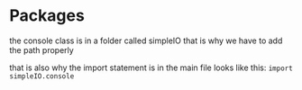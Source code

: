 # Packages
the console class is in a folder called simpleIO
that is why we have to add the path properly

that is also why the import statement is in the main file
looks like this:
```import simpleIO.console```